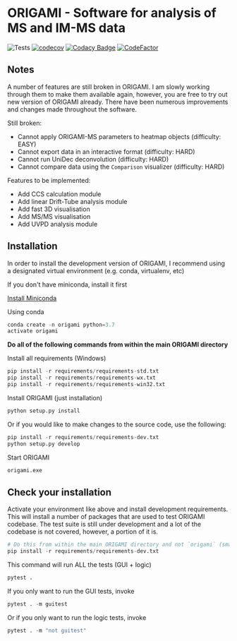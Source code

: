 # ORIGAMI - Software for analysis of MS and IM-MS data

![Tests](https://github.com/lukasz-migas/ORIGAMI/workflows/Tests/badge.svg)
[![codecov](https://codecov.io/gh/lukasz-migas/ORIGAMI/branch/dev-py3/graph/badge.svg)](https://codecov.io/gh/lukasz-migas/ORIGAMI)
[![Codacy Badge](https://app.codacy.com/project/badge/Grade/ee92e286b9c74ac0aa583df9a3b2daac)](https://www.codacy.com/manual/lukasz-migas/ORIGAMI?utm_source=github.com&utm_medium=referral&utm_content=lukasz-migas/ORIGAMI&utm_campaign=Badge_Grade)
[![CodeFactor](https://www.codefactor.io/repository/github/lukasz-migas/origami/badge)](https://www.codefactor.io/repository/github/lukasz-migas/origami)

## Notes

A number of features are still broken in ORIGAMI. I am slowly working through them to make them available again,
however, you are free to try out new version of ORIGAMI already. There have been numerous improvements
and changes made throughout the software.

Still broken:

-   Cannot apply ORIGAMI-MS parameters to heatmap objects (difficulty: EASY)
-   Cannot export data in an interactive format (difficulty: HARD)
-   Cannot run UniDec deconvolution (difficulty: HARD)
-   Cannot compare data using the `Comparison` visualizer (difficulty: HARD)

Features to be implemented:

-   Add CCS calculation module
-   Add linear Drift-Tube analysis module
-   Add fast 3D visualisation
-   Add MS/MS visualisation
-   Add UVPD analysis module

## Installation

In order to install the development version of ORIGAMI, I recommend using a designated virtual environment (e.g. conda, virtualenv, etc)

If you don't have miniconda, install it  first

[Install Miniconda](https://docs.conda.io/en/latest/miniconda.html)

Using conda

```python
conda create -n origami python=3.7
activate origami
```

**Do all of the following commands from within the main ORIGAMI directory**

Install all requirements (Windows)

```python
pip install -r requirements/requirements-std.txt
pip install -r requirements/requirements-wx.txt
pip install -r requirements/requirements-win32.txt 
```

Install ORIGAMI (just installation)

```python
python setup.py install
```

Or if you would like to make changes to the source code, use the following:

```python
pip install -r requirements/requirements-dev.txt
python setup.py develop
```

Start ORIGAMI

```python
origami.exe
```

## Check your installation

Activate your environment like above and install development requirements. This will install a number of packages that
are used to test ORIGAMI codebase. The test suite is still under development and a lot of the codebase is not covered,
however, a portion of it is.

```python
# Do this from within the main ORIGAMI directory and not `origami` (small letters)
pip install -r requirements/requirements-dev.txt
```

This command will run ALL the tests (GUI + logic)

```python
pytest .
```

If you only want to run the GUI tests, invoke

```python
pytest . -m guitest
```

Or if you only want to run the logic tests, invoke

```python
pytest . -m "not guitest"
```
